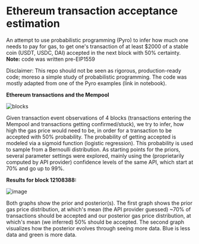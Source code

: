 # Ethereum transaction acceptance estimation

An attempt to use probabilistic programming (Pyro) to infer how much one needs to pay for gas, to get one's transaction of at least $2000 of a stable coin  (USDT, USDC, DAI) accepted in the next block with 50% certainty. **Note:** code was written pre-EIP1559

Disclaimer: This repo should not be seen as rigorous, production-ready code; moreso a simple study of probabilistic programming. The code was mostly adapted from one of the Pyro examples (link in notebook).

**Ethereum transactions and the Mempool**


![blocks](https://user-images.githubusercontent.com/20343898/112629852-1748f400-8e35-11eb-8c5f-c6fa32a5e0d0.png)


Given transaction event observations of 4 blocks (transactions entering the Mempool and transactions getting confirmed/stuck), we try to infer, how high the gas price would need to be, in order for a transaction to be accepted with 50% probability. The probability of getting accepted is modeled via a sigmoid function (logistic regression). This probability is used to sample from a Bernoulli distribution. As starting points for the priors, several parameter settings were explored, mainly using the (proprietarily computed by API provider) confidence levels of the same API, which start at 70% and go up to 99%. 

**Results for block 12108388:**

![image](https://user-images.githubusercontent.com/20343898/112632044-e9b17a00-8e37-11eb-9d9b-c9c58123fd96.png)


 
Both graphs show the prior and posterior(s). The first graph shows the prior gas price distribution, at which's mean (the API provider guessed) ~70% of transactions should be accepted and our posterior gas price distribution, at which's mean (we inferred) 50% should be accepted. The second graph visualizes how the posterior evolves through seeing more data. Blue is less data and green is more data.
